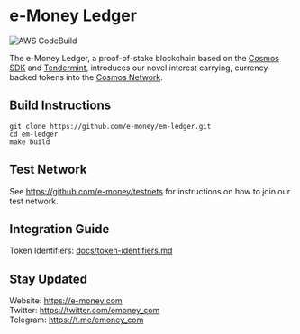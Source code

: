 # e-Money Ledger

![AWS CodeBuild](https://codebuild.eu-central-1.amazonaws.com/badges?uuid=eyJlbmNyeXB0ZWREYXRhIjoiZWQzSDZkbjZzYVpsMlNQNlJEYzlNVFlVVnhaak1UcU1RZzR5ODhPVlc5bVRpOEJUQ0liNU5zeUdCcHFlVnBXOW1JRTdRZVlDMzFOVGM2bHd1ZEtwZmVFPSIsIml2UGFyYW1ldGVyU3BlYyI6IlNsNUdrMWtiMm04c1pWaXYiLCJtYXRlcmlhbFNldFNlcmlhbCI6MX0%3D&branch=master)

The e-Money Ledger, a proof-of-stake blockchain based on the [Cosmos SDK](https://github.com/cosmos/cosmos-sdk) and [Tendermint](https://github.com/tendermint/tendermint), introduces our novel interest carrying, currency-backed tokens into the [Cosmos Network](https://cosmos.network).

## Build Instructions
```
git clone https://github.com/e-money/em-ledger.git
cd em-ledger
make build
```

## Test Network
See https://github.com/e-money/testnets for instructions on how to join our test network.

## Integration Guide

Token Identifiers: [docs/token-identifiers.md](docs/token-identifiers.md)

## Stay Updated
Website: https://e-money.com  
Twitter: https://twitter.com/emoney_com  
Telegram: https://t.me/emoney_com 
